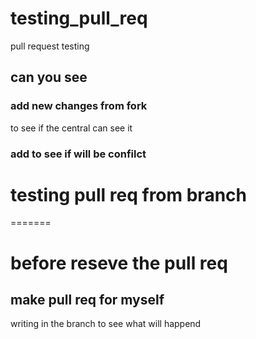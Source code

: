 # testing_pull_req
pull request testing 

## can you see


### add new changes from fork
to see if the central can see it

### add to see if will be confilct


# testing pull req from branch
=======
# before reseve the pull req

## make pull req for myself
writing in the branch to see what will happend
